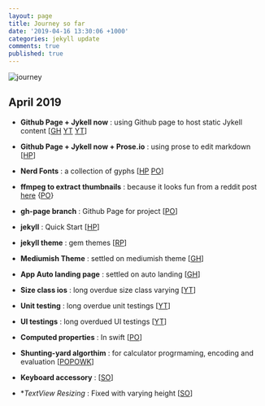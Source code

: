 ```yaml
---
layout: page
title: Journey so far
date: '2019-04-16 13:30:06 +1000'
categories: jekyll update
comments: true
published: true
---
```


![journey]({{site.baseurl}}/assets/images/journey-4.jpg)

## April 2019
- **Github Page + Jykell now** : using Github page to host static Jykell content [[GH](https://github.com/barryclark/jekyll-now) [YT](https://www.youtube.com/watch?v=nN6QuNqmAwk) [YT](https://www.youtube.com/watch?v=iWowJBRMtpc)]
- **Github Page + Jykell now + Prose.io** : using prose to edit markdown [[HP](https://prose.io)]
- **Nerd Fonts** : a collection of gyphs [[HP](http://nerdfonts.com/#cheat-sheet) [PO](https://medium.com/the-code-review/nerd-fonts-how-to-install-configure-and-remove-programming-fonts-on-a-mac-178833b9daf3)]
- **ffmpeg to extract thumbnails** : because it looks fun from a reddit post [here](https://www.reddit.com/r/dankmemes/comments/bcylux/has_science_gone_too_far_ok_mods_have_left_look/) {[PO](https://www.bugcodemaster.com/article/extract-images-frame-frame-video-file-using-ffmpeg)}
- **gh-page branch** : Github Page for project [[PO](https://help.github.com/en/articles/creating-project-pages-using-the-command-line)]
- **jekyll** : Quick Start [[HP](https://jekyllrb.com/docs/)]
- **jekyll theme** : gem themes [[RP](https://rubygems.org/search?utf8=%E2%9C%93&query=jekyll-theme)]
- **Mediumish Theme** : settled on mediumish theme [[GH](https://github.com/wowthemesnet/mediumish-theme-jekyll/)]
- **App Auto landing page** : settled on auto landing [[GH](https://github.com/emilbaehr/automatic-app-landing-page)]
- **Size class ios** : long overdue size class varying [[YT](https://www.youtube.com/watch?v=v2ZbzCDd1bU)]
- **Unit testing** : long overdue unit testings [[YT](https://www.youtube.com/watch?v=fR9QR-WSNK0)]
- **UI testings** : long overdued UI testings [[YT](https://www.youtube.com/watch?time_continue=7&v=rmKbsQ41wVY)]

- **Computed properties** : In swift [[PO](https://medium.com/@micosmin/swift-computed-properties-2a8fd9f88d6)]
- **Shunting-yard algorthim** : for calculator progrmaming, encoding and evaluation [[PO](https://interactivepython.org/runestone/static/pythonds/BasicDS/InfixPrefixandPostfixExpressions.html)[PO](http://www.oxfordmathcenter.com/drupal7/node/628)[WK](https://en.wikipedia.org/wiki/Shunting-yard_algorithm)]
- **Keyboard accessory** : [[SO](https://stackoverflow.com/questions/35689528/add-a-view-on-top-of-the-keyboard-using-inputaccessoryview-swift#35689635)]
- **TextView Resizing* : Fixed with varying height [[SO](https://stackoverflow.com/questions/50467/how-do-i-size-a-uitextview-to-its-content)]

<!-- - <details><summary>App Auto landing page</summary> settled on auto landing <a href="https://github.com/emilbaehr/automatic-app-landing-page">[GH]</a></details> -->
